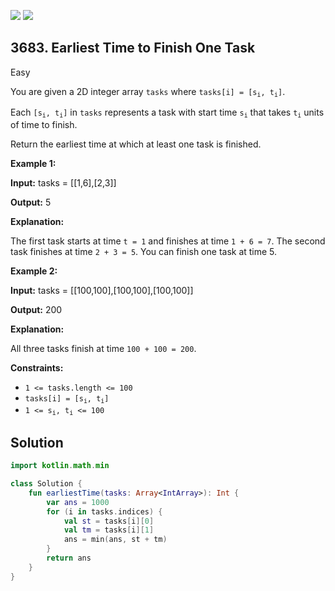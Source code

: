[![](https://img.shields.io/github/stars/javadev/LeetCode-in-Kotlin?label=Stars&style=flat-square)](https://github.com/javadev/LeetCode-in-Kotlin)
[![](https://img.shields.io/github/forks/javadev/LeetCode-in-Kotlin?label=Fork%20me%20on%20GitHub%20&style=flat-square)](https://github.com/javadev/LeetCode-in-Kotlin/fork)

## 3683\. Earliest Time to Finish One Task

Easy

You are given a 2D integer array `tasks` where <code>tasks[i] = [s<sub>i</sub>, t<sub>i</sub>]</code>.

Each <code>[s<sub>i</sub>, t<sub>i</sub>]</code> in `tasks` represents a task with start time <code>s<sub>i</sub></code> that takes <code>t<sub>i</sub></code> units of time to finish.

Return the earliest time at which at least one task is finished.

**Example 1:**

**Input:** tasks = \[\[1,6],[2,3]]

**Output:** 5

**Explanation:**

The first task starts at time `t = 1` and finishes at time `1 + 6 = 7`. The second task finishes at time `2 + 3 = 5`. You can finish one task at time 5.

**Example 2:**

**Input:** tasks = \[\[100,100],[100,100],[100,100]]

**Output:** 200

**Explanation:**

All three tasks finish at time `100 + 100 = 200`.

**Constraints:**

*   `1 <= tasks.length <= 100`
*   <code>tasks[i] = [s<sub>i</sub>, t<sub>i</sub>]</code>
*   <code>1 <= s<sub>i</sub>, t<sub>i</sub> <= 100</code>

## Solution

```kotlin
import kotlin.math.min

class Solution {
    fun earliestTime(tasks: Array<IntArray>): Int {
        var ans = 1000
        for (i in tasks.indices) {
            val st = tasks[i][0]
            val tm = tasks[i][1]
            ans = min(ans, st + tm)
        }
        return ans
    }
}
```